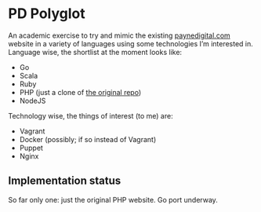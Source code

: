 # PD Polyglot

An academic exercise to try and mimic the existing
[paynedigital.com](http://paynedigital.com) website in a variety of languages
using some technologies I’m interested in. Language wise, the shortlist at
the moment looks like:

* Go
* Scala
* Ruby
* PHP (just a clone of [the original repo](https://github.com/makeusabrew/paynedigital.com))
* NodeJS

Technology wise, the things of interest (to me) are:

* Vagrant
* Docker (possibly; if so instead of Vagrant)
* Puppet
* Nginx

## Implementation status

So far only one: just the original PHP website. Go port underway.
